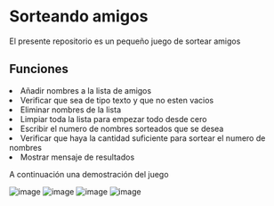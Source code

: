 <h1>Sorteando amigos</h1>

<p>El presente repositorio es un pequeño juego de sortear amigos</p>

<h2>Funciones</h2>
<li>Añadir nombres a la lista de amigos</li>
<li>Verificar que sea de tipo texto y que no esten vacios</li>
<li>Eliminar nombres de la lista</li>
<li>Limpiar toda la lista para empezar todo desde cero</li>
<li>Escribir el numero de nombres sorteados que se desea</li>
<li>Verificar que haya la cantidad suficiente para sortear el numero de nombres</li>
<li>Mostrar mensaje de resultados</li>

<p> A continuación una demostración del juego</p>


![image](https://github.com/user-attachments/assets/657d5deb-3a6c-4829-aac8-db89f3c5e927)
![image](https://github.com/user-attachments/assets/5c7388f0-440e-4a75-a6b1-65224f238fbf)
![image](https://github.com/user-attachments/assets/99bd8be6-91fc-493c-9a8b-14faa66d8032)
![image](https://github.com/user-attachments/assets/8d58ccfe-0388-46d3-a237-2cd20a76bbc0)


